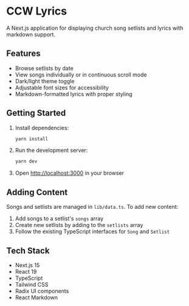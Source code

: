 # CCW Lyrics

A Next.js application for displaying church song setlists and lyrics with markdown support.

## Features

- Browse setlists by date
- View songs individually or in continuous scroll mode
- Dark/light theme toggle
- Adjustable font sizes for accessibility
- Markdown-formatted lyrics with proper styling

## Getting Started

1. Install dependencies:
   ```bash
   yarn install
   ```

2. Run the development server:
   ```bash
   yarn dev
   ```

3. Open [http://localhost:3000](http://localhost:3000) in your browser

## Adding Content

Songs and setlists are managed in `lib/data.ts`. To add new content:

1. Add songs to a setlist's `songs` array
2. Create new setlists by adding to the `setlists` array
3. Follow the existing TypeScript interfaces for `Song` and `Setlist`

## Tech Stack

- Next.js 15
- React 19
- TypeScript
- Tailwind CSS
- Radix UI components
- React Markdown